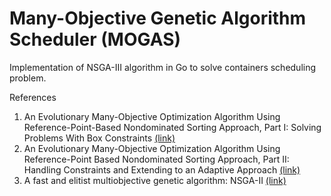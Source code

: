 # Many-Objective Genetic Algorithm Scheduler (MOGAS)
Implementation of NSGA-III algorithm in Go to solve containers scheduling problem. 

References
1. An Evolutionary Many-Objective Optimization Algorithm Using Reference-Point-Based Nondominated Sorting Approach, Part I: Solving Problems With Box Constraints [(link)](https://ieeexplore.ieee.org/document/6600851)
2. An Evolutionary Many-Objective Optimization Algorithm Using Reference-Point Based Nondominated Sorting Approach, Part II: Handling Constraints and Extending to an Adaptive Approach [(link)](https://ieeexplore.ieee.org/document/6595567)
3. A fast and elitist multiobjective genetic algorithm: NSGA-II [(link)](https://ieeexplore.ieee.org/document/996017)

